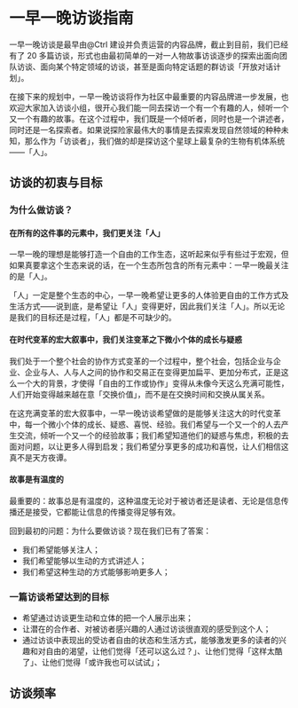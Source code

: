 # 一早一晚访谈指南

一早一晚访谈是最早由@Ctrl 建设并负责运营的内容品牌，截止到目前，我们已经有了 20 多篇访谈，形式也由最初简单的一对一人物故事访谈逐步的探索出面向团队访谈、面向某个特定领域的访谈，甚至是面向特定话题的群访谈「开放对话计划」。

在接下来的规划中，一早一晚访谈将作为社区中最重要的内容品牌进一步发展，也欢迎大家加入访谈小组，很开心我们能一同去探访一个有一个有趣的人，倾听一个又一个有趣的故事。在这个过程中，我们既是一个倾听者，同时也是一个讲述者，同时还是一名探索者。如果说探险家最伟大的事情是去探索发现自然领域的种种未知，那么作为「访谈者」，我们做的却是探访这个星球上最复杂的生物有机体系统——「人」。

## 访谈的初衷与目标

### 为什么做访谈？

#### 在所有的这件事的元素中，我们更关注「人」

一早一晚的理想是能够打造一个自由的工作生态，这听起来似乎有些过于宏观，但如果真要拿这个生态来说的话，在一个生态所包含的所有元素中：一早一晚最关注的是「人」。

「人」一定是整个生态的中心，一早一晚希望让更多的人体验更自由的工作方式及生活方式——说到底，是希望让「人」变得更好，因此我们关注「人」。所以无论是我们的目标还是过程，「人」都是不可缺少的。

#### 在时代变革的宏大叙事中，我们关注变革之下微小个体的成长与疑惑

我们处于一个整个社会的协作方式变革的一个过程中，整个社会，包括企业与企业、企业与人、人与人之间的协作和交易正在变得更加扁平、更加分布式，正是这么一个大的背景，才使得「自由的工作或协作」变得从未像今天这么充满可能性，人们开始变得越来越在意「交换价值」，而不是在交换时间和交换从属关系。

在这充满变革的宏大叙事中，一早一晚访谈希望做的是能够关注这大的时代变革中，每一个微小个体的成长、疑惑、喜悦、经验。我们希望与一个又一个的人去产生交流，倾听一个又一个的经验故事；我们希望知道他们的疑惑与焦虑，积极的去面对问题，以让更多人得到启发；我们希望分享更多的成功和喜悦，让人们相信这真不是天方夜谭。

#### 故事是有温度的

最重要的：故事总是有温度的，这种温度无论对于被访者还是读者、无论是信息传播还是接受，它都能让信息的传播变得足够有效。

回到最初的问题：为什么要做访谈？现在我们已有了答案：

- 我们希望能够关注人；
- 我们希望能够以生动的方式讲述人；
- 我们希望这种生动的方式能够影响更多人；

### 一篇访谈希望达到的目标

- 希望通过访谈更生动和立体的把一个人展示出来；
- 让潜在的合作者、对被访者感兴趣的人通过访谈很直观的感受到这个人；
- 通过访谈中表现出的受访者自由的状态和生活方式，能够激发更多的读者的兴趣和对自由的渴望，让他们觉得「还可以这么过？」、让他们觉得「这样太酷了」、让他们觉得「或许我也可以试试」；

## 访谈频率

